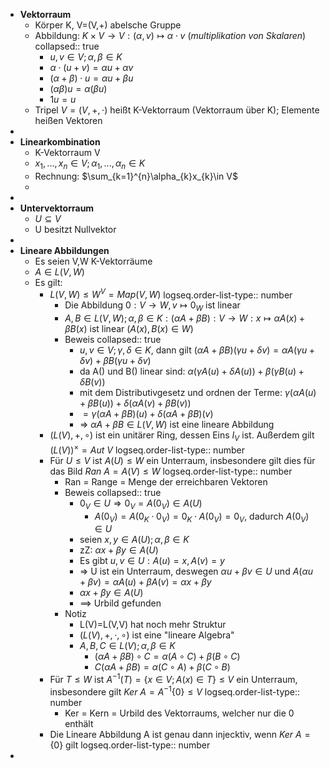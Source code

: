 - **Vektorraum**
	- Körper K, V=(V,+) abelsche Gruppe
	- Abbildung: $K\times V\rightarrow V:(\alpha,v)\mapsto\alpha\cdot v$ (*multiplikation von Skalaren*)
	  collapsed:: true
		- $u,v\in V;\alpha,\beta\in K$
		- $\alpha\cdot(u+v)=\alpha u+\alpha v$
		- $(\alpha+\beta)\cdot u=\alpha u+\beta u$
		- $(\alpha\beta)u=\alpha(\beta u)$
		- $1u=u$
	- Tripel $V=(V,+,\cdot)$ heißt K-Vektorraum (Vektorraum über K); Elemente heißen Vektoren
-
- **Linearkombination**
	- K-Vektorraum V
	- $x_1,...,x_{n}\in V;\alpha_1,...,\alpha_{n}\in K$
	- Rechnung: $\sum_{k=1}^{n}\alpha_{k}x_{k}\in V$
	-
-
- **Untervektorraum**
	- $U\subseteq V$
	- U besitzt Nullvektor
-
- **Lineare Abbildungen**
	- Es seien V,W K-Vektorräume
	- $A\in L(V,W)$
	- Es gilt:
		- $L(V,W)\leq W^{V}=Map(V,W)$
		  logseq.order-list-type:: number
			- Die Abbildung $0:V\rightarrow W,v\mapsto0_{W}$ ist linear
			- $A,B\in L(V,W);\alpha,\beta\in K:(\alpha A+\beta B):V\rightarrow W:x\mapsto\alpha A(x)+\beta B(x)$ ist linear ($A(x),B(x)\in W$)
			- Beweis
			  collapsed:: true
				- $u,v\in V;\gamma,\delta\in K$, dann gilt $(\alpha A+\beta B)(\gamma u+\delta v)=\alpha A(\gamma u+\delta v)+\beta B(\gamma u+\delta v)$
				- da A() und B() linear sind: $\alpha(\gamma A(u)+\delta A(u))+\beta(\gamma B(u)+\delta B(v))$
				- mit dem Distributivgesetz und ordnen der Terme: $\gamma(\alpha A(u)+\beta B(u))+\delta(\alpha A(v)+\beta B(v))$
				- $=\gamma(\alpha A+\beta B)(u)+\delta(\alpha A+\beta B)(v)$
				- => $\alpha A+\beta B\in L(V,W)$ ist eine lineare Abbildung
		- $(L(V),+,\circ)$ ist ein unitärer Ring, dessen Eins $I_{V}$ ist. Außerdem gilt $(L(V))^{\times}=Aut\ V$
		  logseq.order-list-type:: number
		- Für $U\leq V$ ist $A(U)\leq W$ ein Unterraum, insbesondere gilt dies für das Bild $Ran\ A=A(V)\leq W$
		  logseq.order-list-type:: number
			- Ran = Range = Menge der erreichbaren Vektoren
			- Beweis
			  collapsed:: true
				- $0_{V}\in U\Rightarrow0_{V}=A(0_{V})\in A(U)$
					- $A(0_{V})=A(0_{K}\cdot0_{V})=0_{K}\cdot A(0_{V})=0_{V}$, dadurch $A(0_{V})\in U$
				- seien $x,y\in A(U);\alpha,\beta\in K$
				- zZ: $\alpha x+\beta y\in A(U)$
				- Es gibt $u,v\in U:A(u)=x,A(v)=y$
				- => U ist ein Unterraum, deswegen $\alpha u+\beta v\in U$ und $A(\alpha u+\beta v)=\alpha A(u)+\beta A(v)=\alpha x+\beta y$
				- $\alpha x+\beta y\in A(U)$
				- ==> Urbild gefunden
			- Notiz
				- L(V)=L(V,V) hat noch mehr Struktur
				- $(L(V),+,\cdot,\circ)$ ist eine "lineare Algebra"
				- $A,B,C\in L(V);\alpha,\beta\in K$
					- $(\alpha A+\beta B)\circ C=\alpha(A\circ C)+\beta(B\circ C)$
					- $C(\alpha A+\beta B)=\alpha(C\circ A)+\beta(C\circ B)$
		- Für $T\leq W$ ist $A^{-1}(T)=\lbrace x\in V;A(x)\in T\rbrace\leq V$ ein Unterraum, insbesondere gilt $Ker\ A=A^{-1}\lbrace0\rbrace\leq V$
		  logseq.order-list-type:: number
			- Ker = Kern = Urbild des Vektorraums, welcher nur die 0 enthält
		- Die Lineare Abbildung A ist genau dann injecktiv, wenn $Ker\ A=\lbrace0\rbrace$ gilt
		  logseq.order-list-type:: number
-